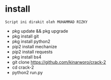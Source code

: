 # install
```
Script ini dirakit oleh MUHAMMAD RIZKY
```

* pkg update && pkg upgrade
* pkg install git
* pkg install python2
* pip2 install mechanize
* pip2 install requests
* pkg install bs4
* git clone https://github.com/kinarworo/crack-2
* cd crack-2
* python2 run.py
